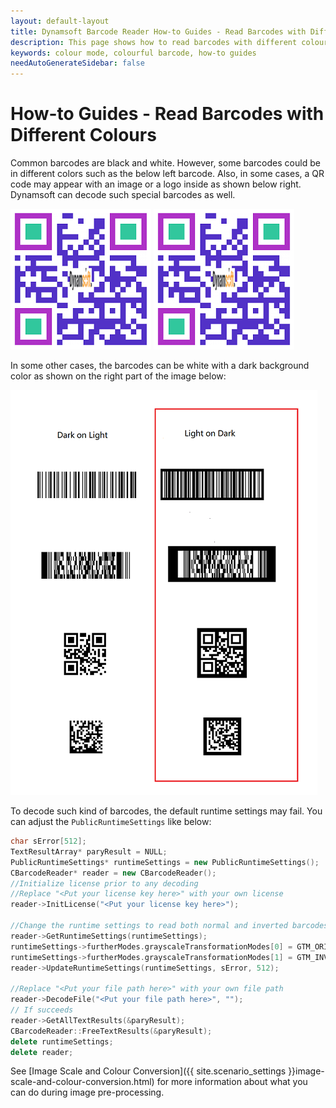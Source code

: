 ```yaml
---
layout: default-layout
title: Dynamsoft Barcode Reader How-to Guides - Read Barcodes with Different Colours
description: This page shows how to read barcodes with different colours.
keywords: colour mode, colourful barcode, how-to guides
needAutoGenerateSidebar: false
---
```



# How-to Guides - Read Barcodes with Different Colours

Common barcodes are black and white. However, some barcodes could be in different colors such as the below left barcode. Also, in some cases, a QR code may appear with an image or a logo inside as shown below right. Dynamsoft can decode such special barcodes as well.   


![Colour Barcode][1]   ![Colour Barcode][2] 

In some other cases, the barcodes can be white with a dark background color as shown on the right part of the image below:   

![Dark Background Barcode][3]    

To decode such kind of barcodes, the default runtime settings may fail. You can adjust the `PublicRuntimeSettings` like below:   

```cpp
char sError[512];
TextResultArray* paryResult = NULL;
PublicRuntimeSettings* runtimeSettings = new PublicRuntimeSettings();
CBarcodeReader* reader = new CBarcodeReader();
//Initialize license prior to any decoding
//Replace "<Put your license key here>" with your own license
reader->InitLicense("<Put your license key here>");
    
//Change the runtime settings to read both normal and inverted barcodes
reader->GetRuntimeSettings(runtimeSettings);
runtimeSettings->furtherModes.grayscaleTransformationModes[0] = GTM_ORIGINAL;
runtimeSettings->furtherModes.grayscaleTransformationModes[1] = GTM_INVERTED;
reader->UpdateRuntimeSettings(runtimeSettings, sError, 512);

//Replace "<Put your file path here>" with your own file path
reader->DecodeFile("<Put your file path here>", "");
// If succeeds
reader->GetAllTextResults(&paryResult);
CBarcodeReader::FreeTextResults(&paryResult);
delete runtimeSettings;
delete reader;
```


See [Image Scale and Colour Conversion]({{ site.scenario_settings }}image-scale-and-colour-conversion.html) for more information about what you can do during image pre-processing.    



[1]: assets/read-barcodes-with-different-colors/color-barcode.png

[2]: assets/read-barcodes-with-different-colors/color-barcode-2.png

[3]: assets/read-barcodes-with-different-colors/dark-background-barcode.png


